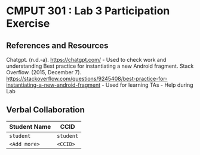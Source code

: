 # CMPUT 301 : Lab 3 Participation Exercise

## References and Resources

Chatgpt. (n.d.-a). https://chatgpt.com/  - Used to check work and understanding
Best practice for instantiating a new Android fragment. Stack Overflow. (2015, December 7). https://stackoverflow.com/questions/9245408/best-practice-for-instantiating-a-new-android-fragment  -  Used for learning
TAs - Help during Lab

## Verbal Collaboration

| Student Name | CCID      |
| ------------ | --------- |
| `student`    | `student` |
| `<Add more>` | `<CCID>`  |
